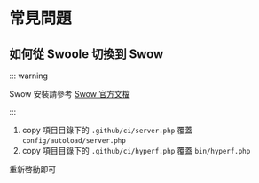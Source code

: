 # 常見問題

## 如何從 Swoole 切換到 Swow

::: warning

Swow 安裝請參考 [Swow 官方文檔](https://docs.toast.run/swow-blog/chs/init.html#%E6%94%AF%E6%8C%81%E7%9A%84%E6%93%8D%E4%BD%9C%E7%B3%BB%E7%BB%9F) 

:::

1. copy 項目目錄下的 `.github/ci/server.php` 覆蓋 `config/autoload/server.php`
2. copy 項目目錄下的 `.github/ci/hyperf.php` 覆蓋 `bin/hyperf.php`

重新啓動即可
